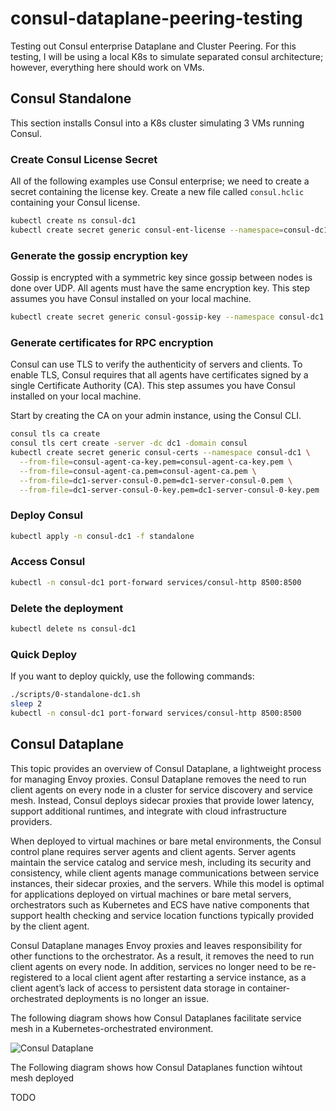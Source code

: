 # consul-dataplane-peering-testing

Testing out Consul enterprise Dataplane and Cluster Peering. For this testing, I will be using a local K8s to simulate separated consul architecture; however, everything here should work on VMs.

## Consul Standalone

This section installs Consul into a K8s cluster simulating 3 VMs running Consul.

### Create Consul License Secret

All of the following examples use Consul enterprise; we need to create a secret containing the license key. Create a new file called `consul.hclic` containing your Consul license.

```bash
kubectl create ns consul-dc1
kubectl create secret generic consul-ent-license --namespace=consul-dc1 --from-file=key=consul.hclic
```

### Generate the gossip encryption key

Gossip is encrypted with a symmetric key since gossip between nodes is done over UDP. All agents must have the same encryption key. This step assumes you have Consul installed on your local machine.

```bash
kubectl create secret generic consul-gossip-key --namespace consul-dc1 --from-literal=key="$(consul keygen)"
```

### Generate certificates for RPC encryption

Consul can use TLS to verify the authenticity of servers and clients. To enable TLS, Consul requires that all agents have certificates signed by a single Certificate Authority (CA). This step assumes you have Consul installed on your local machine.

Start by creating the CA on your admin instance, using the Consul CLI.

```bash
consul tls ca create
consul tls cert create -server -dc dc1 -domain consul
kubectl create secret generic consul-certs --namespace consul-dc1 \
  --from-file=consul-agent-ca-key.pem=consul-agent-ca-key.pem \
  --from-file=consul-agent-ca.pem=consul-agent-ca.pem \
  --from-file=dc1-server-consul-0.pem=dc1-server-consul-0.pem \
  --from-file=dc1-server-consul-0-key.pem=dc1-server-consul-0-key.pem
```

### Deploy Consul

```bash
kubectl apply -n consul-dc1 -f standalone
```

### Access Consul

```bash
kubectl -n consul-dc1 port-forward services/consul-http 8500:8500
```

### Delete the deployment

```bash
kubectl delete ns consul-dc1
```

### Quick Deploy

If you want to deploy quickly, use the following commands:

```bash
./scripts/0-standalone-dc1.sh
sleep 2
kubectl -n consul-dc1 port-forward services/consul-http 8500:8500
```

## Consul Dataplane

This topic provides an overview of Consul Dataplane, a lightweight process for managing Envoy proxies. Consul Dataplane removes the need to run client agents on every node in a cluster for service discovery and service mesh. Instead, Consul deploys sidecar proxies that provide lower latency, support additional runtimes, and integrate with cloud infrastructure providers.

When deployed to virtual machines or bare metal environments, the Consul control plane requires server agents and client agents. Server agents maintain the service catalog and service mesh, including its security and consistency, while client agents manage communications between service instances, their sidecar proxies, and the servers. While this model is optimal for applications deployed on virtual machines or bare metal servers, orchestrators such as Kubernetes and ECS have native components that support health checking and service location functions typically provided by the client agent.

Consul Dataplane manages Envoy proxies and leaves responsibility for other functions to the orchestrator. As a result, it removes the need to run client agents on every node. In addition, services no longer need to be re-registered to a local client agent after restarting a service instance, as a client agent’s lack of access to persistent data storage in container-orchestrated deployments is no longer an issue.

The following diagram shows how Consul Dataplanes facilitate service mesh in a Kubernetes-orchestrated environment.

![Consul Dataplane](./docs/assets.avif)

The Following diagram shows how Consul Dataplanes function wihtout mesh deployed

TODO

